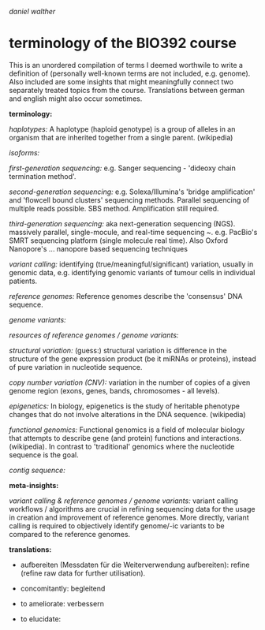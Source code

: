_daniel walther_


# terminology of the BIO392 course

This is an unordered compilation of terms I deemed worthwile to write a definition of (personally well-known terms are not included, e.g. genome). Also included are some insights that might meaningfully connect two separately treated topics from the course. Translations between german and english might also occur sometimes.


__terminology:__

_haplotypes:_ A haplotype (haploid genotype) is a group of alleles in an organism that are inherited together from a single parent. (wikipedia)

_isoforms:_

_first-generation sequencing:_ e.g. Sanger sequencing - 'dideoxy chain termination method'.

_second-generation sequencing:_ e.g. Solexa/Illumina's 'bridge amplification' and 'flowcell bound clusters' sequencing methods. Parallel sequencing of multiple reads possible. SBS method. Amplification still required.

_third-generation sequencing:_ aka next-generation sequencing (NGS). massively parallel, single-mocule, and real-time sequencing ~. e.g. PacBio's SMRT sequencing platform (single molecule real time). Also Oxford Nanopore's ... nanopore based sequencing techniques 

_variant calling:_ identifying (true/meaningful/significant) variation, usually in genomic data, e.g. identifying genomic variants of tumour cells in individual patients.

_reference genomes:_ Reference genomes describe the 'consensus' DNA sequence.

_genome variants:_

_resources of reference genomes / genome variants:_

_structural variation:_ (guess:) structural variation is difference in the structure of the gene expression product (be it miRNAs or proteins), instead of pure variation in nucleotide sequence.

_copy number variation (CNV):_ variation in the number of copies of a given genome region (exons, genes, bands, chromosomes - all levels).

_epigenetics:_ In biology, epigenetics is the study of heritable phenotype changes that do not involve alterations in the DNA sequence. (wikipedia)

_functional genomics:_ Functional genomics is a field of molecular biology that attempts to describe gene (and protein) functions and interactions.(wikipedia). In contrast to 'traditional' genomics where the nucleotide sequence is the goal.

_contig sequence:_ 


__meta-insights:__

_variant calling & reference genomes / genome variants:_ variant calling workflows / algorithms are crucial in refining sequencing data for the usage in creation and improvement of reference genomes. More directly, variant calling is required to objectively identify genome/-ic variants to be compared to the reference genomes.


__translations:__

- aufbereiten (Messdaten für die Weiterverwendung aufbereiten): refine (refine raw data for further utilisation).

- concomitantly: begleitend

- to ameliorate: verbessern

- to elucidate:
